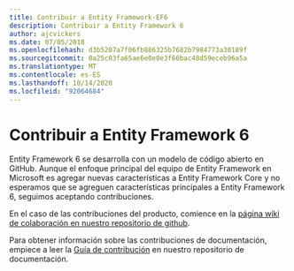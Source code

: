 ```yaml
---
title: Contribuir a Entity Framework-EF6
description: Contribuir a Entity Framework 6
author: ajcvickers
ms.date: 07/05/2018
ms.openlocfilehash: d3b5207a7f06fb886325b7682b7984773a30189f
ms.sourcegitcommit: 0a25c03fa65ae6e0e0e3f66bac48d59eceb96a5a
ms.translationtype: MT
ms.contentlocale: es-ES
ms.lasthandoff: 10/14/2020
ms.locfileid: "92064684"
---
```

# <a name="contribute-to-entity-framework-6"></a>Contribuir a Entity Framework 6
Entity Framework 6 se desarrolla con un modelo de código abierto en GitHub. Aunque el enfoque principal del equipo de Entity Framework en Microsoft es agregar nuevas características a Entity Framework Core y no esperamos que se agreguen características principales a Entity Framework 6, seguimos aceptando contribuciones.

En el caso de las contribuciones del producto, comience en la [página wiki de colaboración en nuestro repositorio de github](https://github.com/aspnet/EntityFramework6/wiki/Contributing).

Para obtener información sobre las contribuciones de documentación, empiece a leer la [Guía de contribución](https://github.com/dotnet/EntityFramework.Docs/blob/master/CONTRIBUTING.md) en nuestro repositorio de documentación.
